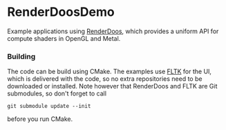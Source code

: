 # RenderDoosDemo

Example applications using [RenderDoos](https://github.com/janm31415/RenderDoos), which provides a uniform API for compute shaders in OpenGL and Metal.


### Building
The code can be build using CMake. The examples use [FLTK](https://www.fltk.org) for the UI, which is delivered with the code, so no extra repositories need to be downloaded or installed. Note however that RenderDoos and FLTK are Git submodules, so don't forget to call

    git submodule update --init
    
before you run CMake.
